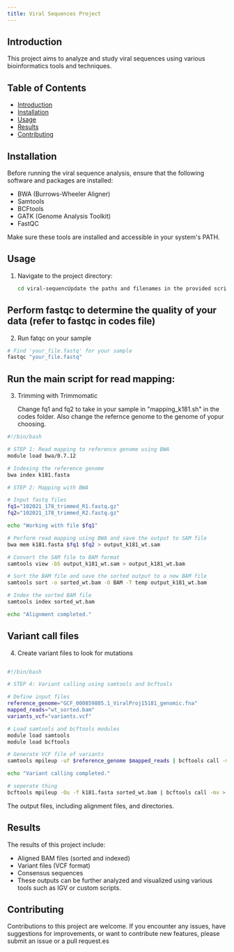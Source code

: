 ```yaml
---
title: Viral Sequences Project
---
```


## Introduction

This project aims to analyze and study viral sequences using various bioinformatics tools and techniques.

## Table of Contents

- [Introduction](#introduction)
- [Installation](#installation)
- [Usage](#usage)
- [Results](#results)
- [Contributing](#contributing)
  

## Installation

Before running the viral sequence analysis, ensure that the following software and packages are installed:

- BWA (Burrows-Wheeler Aligner)
- Samtools
- BCFtools
- GATK (Genome Analysis Toolkit)
- FastQC

Make sure these tools are installed and accessible in your system's PATH.

## Usage

1. Navigate to the project directory:

   ```bash
   cd viral-sequencUpdate the paths and filenames in the provided scripts according to your dataset and reference genomes.
   ```

 ## Perform fastqc to determine the quality of your data (refer to fastqc in codes file)

 2. Run fatqc on your sample
    
  ```bash
# Find 'your_file.fastq' for your sample
fastqc "your_file.fastq"
```

## Run the main script for read mapping:

3. Trimming with Trimmomatic
   
   Change fq1 and fq2 to take in your sample in "mapping_k181.sh" in the codes folder. Also change the refernce genome to the genome of yopur choosing.
   
  ```bash
#!/bin/bash

# STEP 1: Read mapping to reference genome using BWA
module load bwa/0.7.12

# Indexing the reference genome
bwa index k181.fasta

# STEP 2: Mapping with BWA

# Input fastq files
fq1="102021_178_trimmed_R1.fastq.gz"
fq2="102021_178_trimmed_R2.fastq.gz"

echo "Working with file $fq1"

# Perform read mapping using BWA and save the output to SAM file
bwa mem k181.fasta $fq1 $fq2 > output_k181_wt.sam

# Convert the SAM file to BAM format
samtools view -bS output_k181_wt.sam > output_k181_wt.bam

# Sort the BAM file and save the sorted output to a new BAM file
samtools sort -o sorted_wt.bam -O BAM -T temp output_k181_wt.bam

# Index the sorted BAM file
samtools index sorted_wt.bam

echo "Alignment completed."
```


## Variant call files

4. Create variant files to look for mutations

  ```bash

#!/bin/bash

# STEP 4: Variant calling using samtools and bcftools

# Define input files
reference_genome="GCF_000859805.1_ViralProj15181_genomic.fna"
mapped_reads="wt_sorted.bam"
variants_vcf="variants.vcf"

# Load samtools and bcftools modules
module load samtools
module load bcftools

# Generate VCF file of variants
samtools mpileup -uf $reference_genome $mapped_reads | bcftools call -mv > $variants_vcf

echo "Variant calling completed."

# seperate thing 
bcftools mpileup -Ou -f k181.fasta sorted_wt.bam | bcftools call -mv > wt_variants.vcf
```

The output files, including alignment files, and directories.

## Results
The results of this project include:

- Aligned BAM files (sorted and indexed)
- Variant files (VCF format)
- Consensus sequences
- These outputs can be further analyzed and visualized using various tools such as IGV or custom scripts.

## Contributing
Contributions to this project are welcome. If you encounter any issues, have suggestions for improvements, or want to contribute new features, please submit an issue or a pull request.es
